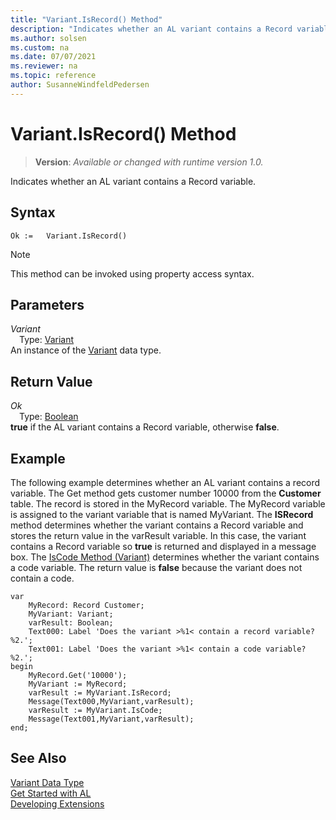 ```yaml
---
title: "Variant.IsRecord() Method"
description: "Indicates whether an AL variant contains a Record variable."
ms.author: solsen
ms.custom: na
ms.date: 07/07/2021
ms.reviewer: na
ms.topic: reference
author: SusanneWindfeldPedersen
---
```

[//]: # (START>DO_NOT_EDIT)
[//]: # (IMPORTANT:Do not edit any of the content between here and the END>DO_NOT_EDIT.)
[//]: # (Any modifications should be made in the .xml files in the ModernDev repo.)
# Variant.IsRecord() Method
> **Version**: _Available or changed with runtime version 1.0._

Indicates whether an AL variant contains a Record variable.


## Syntax
```AL
Ok :=   Variant.IsRecord()
```
> [!NOTE]
> This method can be invoked using property access syntax.

## Parameters
*Variant*  
&emsp;Type: [Variant](variant-data-type.md)  
An instance of the [Variant](variant-data-type.md) data type.  

## Return Value
*Ok*  
&emsp;Type: [Boolean](../boolean/boolean-data-type.md)  
**true** if the AL variant contains a Record variable, otherwise **false**.


[//]: # (IMPORTANT: END>DO_NOT_EDIT)

## Example  
 The following example determines whether an AL variant contains a record variable. The Get method gets customer number 10000 from the **Customer** table. The record is stored in the MyRecord variable. The MyRecord variable is assigned to the variant variable that is named MyVariant. The **ISRecord** method determines whether the variant contains a Record variable and stores the return value in the varResult variable. In this case, the variant contains a Record variable so **true** is returned and displayed in a message box. The [IsCode Method (Variant)](variant-iscode-method.md) determines whether the variant contains a code variable. The return value is **false** because the variant does not contain a code. 
 
```al
var
    MyRecord: Record Customer;
    MyVariant: Variant;
    varResult: Boolean;
    Text000: Label 'Does the variant >%1< contain a record variable? %2.';
    Text001: Label 'Does the variant >%1< contain a code variable? %2.';
begin
    MyRecord.Get('10000');  
    MyVariant := MyRecord;  
    varResult := MyVariant.IsRecord;  
    Message(Text000,MyVariant,varResult);  
    varResult := MyVariant.IsCode;  
    Message(Text001,MyVariant,varResult);  
end;
```  

## See Also
[Variant Data Type](variant-data-type.md)  
[Get Started with AL](../../devenv-get-started.md)  
[Developing Extensions](../../devenv-dev-overview.md)